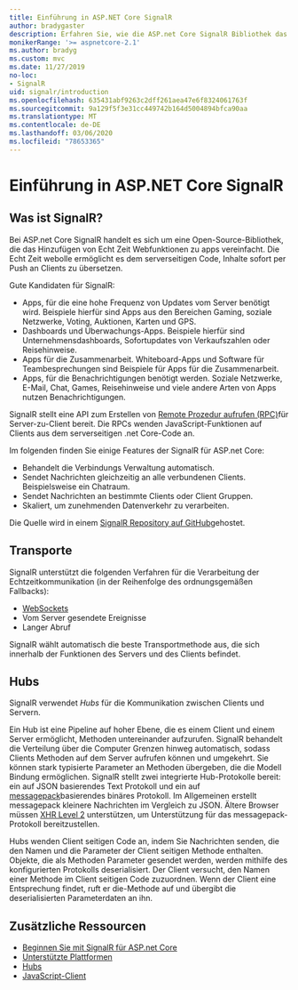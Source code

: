 ```yaml
---
title: Einführung in ASP.NET Core SignalR
author: bradygaster
description: Erfahren Sie, wie die ASP.net Core SignalR Bibliothek das Hinzufügen von Echtzeitfunktionen zu apps vereinfacht.
monikerRange: '>= aspnetcore-2.1'
ms.author: bradyg
ms.custom: mvc
ms.date: 11/27/2019
no-loc:
- SignalR
uid: signalr/introduction
ms.openlocfilehash: 635431abf9263c2dff261aea47e6f8324061763f
ms.sourcegitcommit: 9a129f5f3e31cc449742b164d5004894bfca90aa
ms.translationtype: MT
ms.contentlocale: de-DE
ms.lasthandoff: 03/06/2020
ms.locfileid: "78653365"
---
```

# <a name="introduction-to-aspnet-core-opno-locsignalr"></a>Einführung in ASP.NET Core SignalR

## <a name="what-is-opno-locsignalr"></a>Was ist SignalR?

Bei ASP.net Core SignalR handelt es sich um eine Open-Source-Bibliothek, die das Hinzufügen von Echt Zeit Webfunktionen zu apps vereinfacht. Die Echt Zeit webolle ermöglicht es dem serverseitigen Code, Inhalte sofort per Push an Clients zu übersetzen.

Gute Kandidaten für SignalR:

* Apps, für die eine hohe Frequenz von Updates vom Server benötigt wird. Beispiele hierfür sind Apps aus den Bereichen Gaming, soziale Netzwerke, Voting, Auktionen, Karten und GPS.
* Dashboards und Überwachungs-Apps. Beispiele hierfür sind Unternehmensdashboards, Sofortupdates von Verkaufszahlen oder Reisehinweise.
* Apps für die Zusammenarbeit. Whiteboard-Apps und Software für Teambesprechungen sind Beispiele für Apps für die Zusammenarbeit.
* Apps, für die Benachrichtigungen benötigt werden. Soziale Netzwerke, E-Mail, Chat, Games, Reisehinweise und viele andere Arten von Apps nutzen Benachrichtigungen.

SignalR stellt eine API zum Erstellen von [Remote Prozedur aufrufen (RPC)](https://wikipedia.org/wiki/Remote_procedure_call)für Server-zu-Client bereit. Die RPCs wenden JavaScript-Funktionen auf Clients aus dem serverseitigen .net Core-Code an.

Im folgenden finden Sie einige Features der SignalR für ASP.net Core:

* Behandelt die Verbindungs Verwaltung automatisch.
* Sendet Nachrichten gleichzeitig an alle verbundenen Clients. Beispielsweise ein Chatraum.
* Sendet Nachrichten an bestimmte Clients oder Client Gruppen.
* Skaliert, um zunehmenden Datenverkehr zu verarbeiten.

Die Quelle wird in einem [SignalR Repository auf GitHub](https://github.com/dotnet/AspNetCore/tree/master/src/SignalR)gehostet.

## <a name="transports"></a>Transporte

SignalR unterstützt die folgenden Verfahren für die Verarbeitung der Echtzeitkommunikation (in der Reihenfolge des ordnungsgemäßen Fallbacks):

* [WebSockets](https://tools.ietf.org/html/rfc7118)
* Vom Server gesendete Ereignisse
* Langer Abruf

SignalR wählt automatisch die beste Transportmethode aus, die sich innerhalb der Funktionen des Servers und des Clients befindet.

## <a name="hubs"></a>Hubs

SignalR verwendet *Hubs* für die Kommunikation zwischen Clients und Servern.

Ein Hub ist eine Pipeline auf hoher Ebene, die es einem Client und einem Server ermöglicht, Methoden untereinander aufzurufen. SignalR behandelt die Verteilung über die Computer Grenzen hinweg automatisch, sodass Clients Methoden auf dem Server aufrufen können und umgekehrt. Sie können stark typisierte Parameter an Methoden übergeben, die die Modell Bindung ermöglichen. SignalR stellt zwei integrierte Hub-Protokolle bereit: ein auf JSON basierendes Text Protokoll und ein auf [messagepack](https://msgpack.org/)basierendes binäres Protokoll.  Im Allgemeinen erstellt messagepack kleinere Nachrichten im Vergleich zu JSON. Ältere Browser müssen [XHR Level 2](https://caniuse.com/#feat=xhr2) unterstützen, um Unterstützung für das messagepack-Protokoll bereitzustellen.

Hubs wenden Client seitigen Code an, indem Sie Nachrichten senden, die den Namen und die Parameter der Client seitigen Methode enthalten. Objekte, die als Methoden Parameter gesendet werden, werden mithilfe des konfigurierten Protokolls deserialisiert. Der Client versucht, den Namen einer Methode im Client seitigen Code zuzuordnen. Wenn der Client eine Entsprechung findet, ruft er die-Methode auf und übergibt die deserialisierten Parameterdaten an ihn.

## <a name="additional-resources"></a>Zusätzliche Ressourcen

* [Beginnen Sie mit SignalR für ASP.net Core](xref:tutorials/signalr)
* [Unterstützte Plattformen](xref:signalr/supported-platforms)
* [Hubs](xref:signalr/hubs)
* [JavaScript-Client](xref:signalr/javascript-client)
